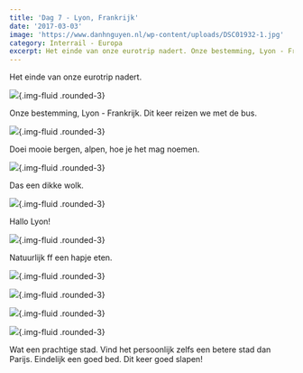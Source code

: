 ```yaml
---
title: 'Dag 7 - Lyon, Frankrijk'
date: '2017-03-03'
image: 'https://www.danhnguyen.nl/wp-content/uploads/DSC01932-1.jpg'
category: Interrail - Europa
excerpt: Het einde van onze eurotrip nadert. Onze bestemming, Lyon - Frankrijk. Dit keer reizen we met de bus...
---
```


Het einde van onze eurotrip nadert.

![](https://www.danhnguyen.nl/wp-content/uploads/DSC01907-1-700x394.jpg){.img-fluid .rounded-3}

Onze bestemming, Lyon - Frankrijk. Dit keer reizen we met de bus.

![](https://www.danhnguyen.nl/wp-content/uploads/20170302_092854-700x394.jpg){.img-fluid .rounded-3}

Doei mooie bergen, alpen, hoe je het mag noemen.

![](https://www.danhnguyen.nl/wp-content/uploads/20170302_131309-700x394.jpg){.img-fluid .rounded-3}

Das een dikke wolk.

![](https://www.danhnguyen.nl/wp-content/uploads/DSC01909-700x394.jpg){.img-fluid .rounded-3}

Hallo Lyon!

![](https://www.danhnguyen.nl/wp-content/uploads/DSC01915-700x394.jpg){.img-fluid .rounded-3}

Natuurlijk ff een hapje eten.

![](https://www.danhnguyen.nl/wp-content/uploads/DSC01918-700x394.jpg){.img-fluid .rounded-3}

![](https://www.danhnguyen.nl/wp-content/uploads/DSC01923-1-700x394.jpg){.img-fluid .rounded-3}

![](https://www.danhnguyen.nl/wp-content/uploads/DSC01932-1-700x394.jpg){.img-fluid .rounded-3}

![](https://www.danhnguyen.nl/wp-content/uploads/DSC01946-1-700x394.jpg){.img-fluid .rounded-3}

Wat een prachtige stad. Vind het persoonlijk zelfs een betere stad dan Parijs.
Eindelijk een goed bed. Dit keer goed slapen!
